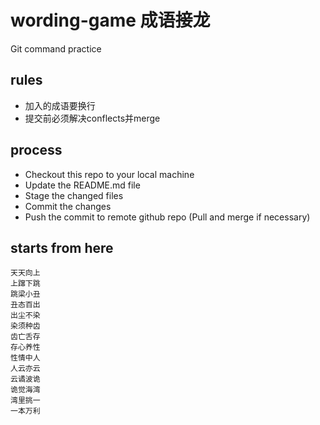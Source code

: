 # wording-game 成语接龙
Git command practice

## rules
* 加入的成语要换行
* 提交前必须解决conflects并merge

## process
* Checkout this repo to your local machine
* Update the README.md file
* Stage the changed files
* Commit the changes
* Push the commit to remote github repo (Pull and merge if necessary)

## starts from here
```
天天向上
上蹿下跳
跳梁小丑
丑态百出
出尘不染
染须种齿
齿亡舌存
存心养性
性情中人
人云亦云
云谲波诡
诡觉海湾
湾里挑一
一本万利
